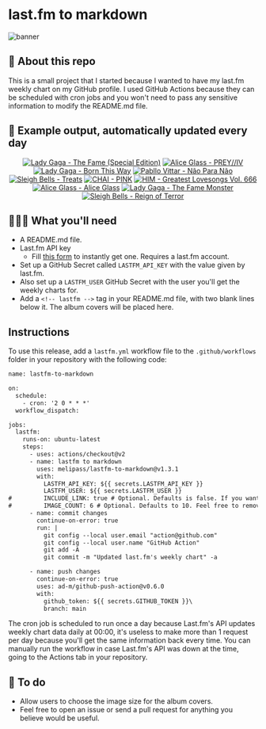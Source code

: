 # last.fm to markdown

![banner](banner.png)

## 🤖 About this repo
This is a small project that I started because I wanted to have my last.fm weekly chart on my GitHub profile. I used GitHub Actions because they can be scheduled with cron jobs and you won't need to pass any sensitive information to modify the README.md file.

## 🎵 Example output, automatically updated every day
<!-- lastfm -->
<p align="center"><a href="https://www.last.fm/music/Lady+Gaga/The+Fame+(Special+Edition)"><img src="https://lastfm.freetls.fastly.net/i/u/64s/f090e64b5e8bbe1bdd8f0b3456acef80.jpg" title="Lady Gaga - The Fame (Special Edition)"></a> <a href="https://www.last.fm/music/Alice+Glass/PREY%2F%2FIV"><img src="https://lastfm.freetls.fastly.net/i/u/64s/90f40e43eea4d0ccf7c29cc9c5bbd749.jpg" title="Alice Glass - PREY//IV"></a> <a href="https://www.last.fm/music/Lady+Gaga/Born+This+Way"><img src="https://lastfm.freetls.fastly.net/i/u/64s/b4a91bda3fbf54d364b4f0373f422cf3.jpg" title="Lady Gaga - Born This Way"></a> <a href="https://www.last.fm/music/Pabllo+Vittar/N%C3%A3o+Para+N%C3%A3o"><img src="https://lastfm.freetls.fastly.net/i/u/64s/7f3c57200c00589c36daf456b441b1cf.png" title="Pabllo Vittar - Não Para Não"></a> <a href="https://www.last.fm/music/Sleigh+Bells/Treats"><img src="https://lastfm.freetls.fastly.net/i/u/64s/ce20760300aa191a41b71d5e33e9d014.png" title="Sleigh Bells - Treats"></a> <a href="https://www.last.fm/music/CHAI/PINK"><img src="https://lastfm.freetls.fastly.net/i/u/64s/c7061f6efaeb277c1accdb75b5e50ce3.jpg" title="CHAI - PINK"></a> <a href="https://www.last.fm/music/HIM/Greatest+Lovesongs+Vol.+666"><img src="https://lastfm.freetls.fastly.net/i/u/64s/e84b5bb1aadf93cfdbc6c26c8ade2bf5.jpg" title="HIM - Greatest Lovesongs Vol. 666"></a> <a href="https://www.last.fm/music/Alice+Glass/Alice+Glass"><img src="https://lastfm.freetls.fastly.net/i/u/64s/4b47c02fc11f04ec7056e2b6854ec2d2.jpg" title="Alice Glass - Alice Glass"></a> <a href="https://www.last.fm/music/Lady+Gaga/The+Fame+Monster"><img src="https://lastfm.freetls.fastly.net/i/u/64s/6e99d7f6aabe610e95fb85358bd1a7d5.png" title="Lady Gaga - The Fame Monster"></a> <a href="https://www.last.fm/music/Sleigh+Bells/Reign+of+Terror"><img src="https://lastfm.freetls.fastly.net/i/u/64s/f1cce48f13aa4839c8bfbcb1c6ec5f7b.png" title="Sleigh Bells - Reign of Terror"></a> </p>

          
## 👩🏽‍💻 What you'll need
* A README.md file.
* Last.fm API key
  * Fill [this form](https://www.last.fm/api/account/create) to instantly get one. Requires a last.fm account.
* Set up a GitHub Secret called ```LASTFM_API_KEY``` with the value given by last.fm.
* Also set up a ```LASTFM_USER``` GitHub Secret with the user you'll get the weekly charts for.
* Add a ```<!-- lastfm -->``` tag in your README.md file, with two blank lines below it. The album covers will be placed here.

## Instructions
To use this release, add a ```lastfm.yml``` workflow file to the ```.github/workflows``` folder in your repository with the following code:
```diff
name: lastfm-to-markdown

on:
  schedule:
    - cron: '2 0 * * *'
  workflow_dispatch:

jobs:
  lastfm:
    runs-on: ubuntu-latest
    steps:
      - uses: actions/checkout@v2
      - name: lastfm to markdown
        uses: melipass/lastfm-to-markdown@v1.3.1
        with:
          LASTFM_API_KEY: ${{ secrets.LASTFM_API_KEY }}
          LASTFM_USER: ${{ secrets.LASTFM_USER }}
#         INCLUDE_LINK: true # Optional. Defaults is false. If you want to include the link to the album page, set this to true.
#         IMAGE_COUNT: 6 # Optional. Defaults to 10. Feel free to remove this line if you want.
      - name: commit changes
        continue-on-error: true
        run: |
          git config --local user.email "action@github.com"
          git config --local user.name "GitHub Action"
          git add -A
          git commit -m "Updated last.fm's weekly chart" -a

      - name: push changes
        continue-on-error: true
        uses: ad-m/github-push-action@v0.6.0
        with:
          github_token: ${{ secrets.GITHUB_TOKEN }}\
          branch: main
```
The cron job is scheduled to run once a day because Last.fm's API updates weekly chart data daily at 00:00, it's useless to make more than 1 request per day because you'll get the same information back every time. You can manually run the workflow in case Last.fm's API was down at the time, going to the Actions tab in your repository.

## 🚧 To do
* Allow users to choose the image size for the album covers.
* Feel free to open an issue or send a pull request for anything you believe would be useful.
